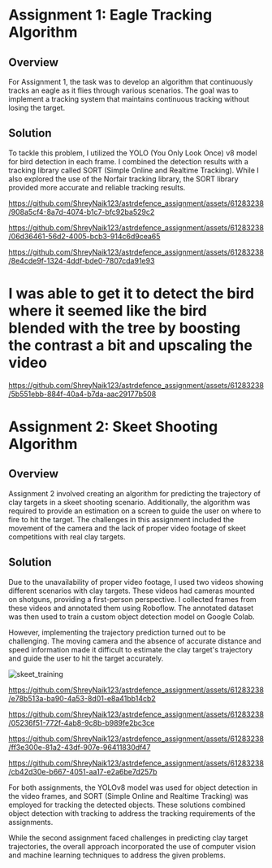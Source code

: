 # Assignment 1: Eagle Tracking Algorithm

## Overview
For Assignment 1, the task was to develop an algorithm that continuously tracks an eagle as it flies through various scenarios. The goal was to implement a tracking system that maintains continuous tracking without losing the target.

## Solution
To tackle this problem, I utilized the YOLO (You Only Look Once) v8 model for bird detection in each frame. I combined the detection results with a tracking library called SORT (Simple Online and Realtime Tracking). While I also explored the use of the Norfair tracking library, the SORT library provided more accurate and reliable tracking results.

https://github.com/ShreyNaik123/astrdefence_assignment/assets/61283238/908a5cf4-8a7d-4074-b1c7-bfc92ba529c2

https://github.com/ShreyNaik123/astrdefence_assignment/assets/61283238/06d36461-56d2-4005-bcb3-914c6d9cea65


https://github.com/ShreyNaik123/astrdefence_assignment/assets/61283238/8e4cde9f-1324-4ddf-bde0-7807cda91e93

# I was able to get it to detect the bird where it seemed like the bird blended with the tree by boosting the contrast a bit and upscaling the video

https://github.com/ShreyNaik123/astrdefence_assignment/assets/61283238/5b551ebb-884f-40a4-b7da-aac29177b508






# Assignment 2: Skeet Shooting Algorithm

## Overview
Assignment 2 involved creating an algorithm for predicting the trajectory of clay targets in a skeet shooting scenario. Additionally, the algorithm was required to provide an estimation on a screen to guide the user on where to fire to hit the target. The challenges in this assignment included the movement of the camera and the lack of proper video footage of skeet competitions with real clay targets.

## Solution
Due to the unavailability of proper video footage, I used two videos showing different scenarios with clay targets. These videos had cameras mounted on shotguns, providing a first-person perspective. I collected frames from these videos and annotated them using Roboflow. The annotated dataset was then used to train a custom object detection model on Google Colab.

However, implementing the trajectory prediction turned out to be challenging. The moving camera and the absence of accurate distance and speed information made it difficult to estimate the clay target's trajectory and guide the user to hit the target accurately.

![skeet_training](https://github.com/ShreyNaik123/astrdefence_assignment/assets/61283238/281c9ed9-6f99-4af8-bc51-432441ad05e6)



https://github.com/ShreyNaik123/astrdefence_assignment/assets/61283238/e78b513a-ba90-4a53-8d01-e8a41bb14cb2


https://github.com/ShreyNaik123/astrdefence_assignment/assets/61283238/05236f51-772f-4ab8-9c8b-b989fe2bc3ce




https://github.com/ShreyNaik123/astrdefence_assignment/assets/61283238/ff3e300e-81a2-43df-907e-96411830df47



https://github.com/ShreyNaik123/astrdefence_assignment/assets/61283238/cb42d30e-b667-4051-aa17-e2a6be7d257b




For both assignments, the YOLOv8 model was used for object detection in the video frames, and SORT (Simple Online and Realtime Tracking) was employed for tracking the detected objects. These solutions combined object detection with tracking to address the tracking requirements of the assignments.

While the second assignment faced challenges in predicting clay target trajectories, the overall approach incorporated the use of computer vision and machine learning techniques to address the given problems.

